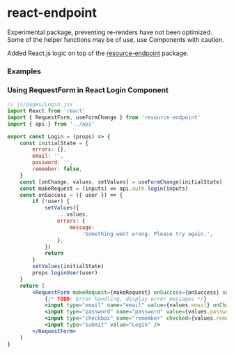 # react-endpoint
Experimental package, preventing re-renders have not been optimized. Some of the helper functions may be of use,
use Components with caution.

Added React.js logic on top of the [resource-endpoint](https://github.com/ericdowell/resource-endpoint) package.

### Examples

### Using RequestForm in React Login Component
```jsx
// js/pages/Login.jsx
import React from 'react'
import { RequestForm, useFormChange } from 'resource-endpoint'
import { api } from '../api'

export const Login = (props) => {
    const initialState = {
        errors: {},
        email: '',
        password: '',
        remember: false,
    }
    const [onChange, values, setValues] = useFormChange(initialState)
    const makeRequest = (inputs) => api.auth.login(inputs)
    const onSuccess = ({ user }) => {
        if (!user) {
            setValues({
                ...values,
                errors: {
                    message:
                        'Something went wrong. Please try again.',
                },
            })
            return
        }
        setValues(initialState)
        props.loginUser(user)
    }
    return (
        <RequestForm makeRequest={makeRequest} onSuccess={onSuccess} setValues={setValues} values={values}>
            {/* TODO: Error handling, display error messages */}
            <input type="email" name="email" value={values.email} onChange={onChange} />
            <input type="password" name="password" value={values.password} onChange={onChange} />
            <input type="checkbox" name="remember" checked={values.remember} onChange={onChange} />
            <input type="submit" value="Login" />
        </RequestForm>
    )
}
```
